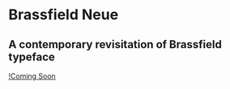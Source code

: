 # Brassfield Neue
## A contemporary revisitation of Brassfield typeface

[!Coming Soon](brassfield-neue@4x.png)
